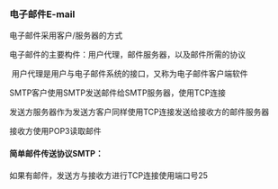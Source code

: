 ### 电子邮件E-mail

电子邮件采用客户/服务器的方式

电子邮件的主要构件：用户代理，邮件服务器，以及邮件所需的协议

​	用户代理是用户与电子邮件系统的接口，又称为电子邮件客户端软件

SMTP客户使用SMTP发送邮件给SMTP服务器，使用TCP连接

发送方服务器作为发送方客户同样使用TCP连接发送给接收方的邮件服务器

接收方使用POP3读取邮件



#### 简单邮件传送协议SMTP：

如果有邮件，发送方与接收方进行TCP连接使用端口号25